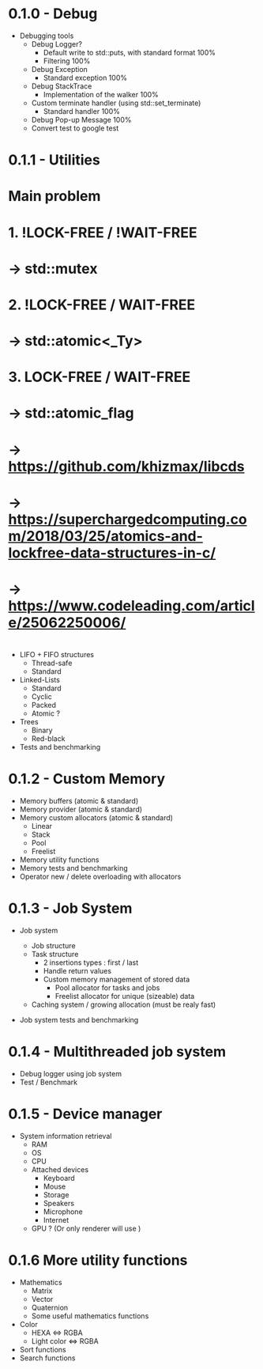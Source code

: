 # 0.1.0 - Debug
- Debugging tools
    - Debug Logger?
        - Default write to std::puts, with standard format 100%
        - Filtering 100%
    - Debug Exception
        - Standard exception 100%
    - Debug StackTrace
        - Implementation of the walker 100%
    - Custom terminate handler (using std::set_terminate)
        - Standard handler 100%
    - Debug Pop-up Message 100%
    - Convert test to google test

# 0.1.1 - Utilities

#
# Main problem
# 1. !LOCK-FREE / !WAIT-FREE
#    -> std::mutex
# 2. !LOCK-FREE / WAIT-FREE
#    -> std::atomic<_Ty>
# 3. LOCK-FREE / WAIT-FREE
#    -> std::atomic_flag 
#    -> https://github.com/khizmax/libcds
#    -> https://superchargedcomputing.com/2018/03/25/atomics-and-lockfree-data-structures-in-c/
#    -> https://www.codeleading.com/article/25062250006/
#

- LIFO + FIFO structures
    - Thread-safe
    - Standard
- Linked-Lists
    - Standard
    - Cyclic
    - Packed
    - Atomic ?
- Trees
    - Binary
    - Red-black
- Tests and benchmarking

# 0.1.2 - Custom Memory
- Memory buffers (atomic & standard)
- Memory provider (atomic & standard)
- Memory custom allocators (atomic & standard)
    - Linear
    - Stack
    - Pool
    - Freelist
- Memory utility functions
- Memory tests and benchmarking
- Operator new / delete overloading with allocators

# 0.1.3 - Job System
- Job system
    - Job structure
    - Task structure
        - 2 insertions types : first / last
        - Handle return values
        - Custom memory management of stored data
            - Pool allocator for tasks and jobs
            - Freelist allocator for unique (sizeable) data
    - Caching system / growing allocation (must be realy fast)
    
- Job system tests and benchmarking

# 0.1.4 - Multithreaded job system
- Debug logger using job system
- Test / Benchmark

# 0.1.5 - Device manager
- System information retrieval
    - RAM
    - OS
    - CPU
    - Attached devices
        - Keyboard
        - Mouse
        - Storage
        - Speakers
        - Microphone
        - Internet
    - GPU ? (Or only renderer will use )

# 0.1.6 More utility functions
- Mathematics
    - Matrix
    - Vector
    - Quaternion
    - Some useful mathematics functions
- Color
    - HEXA <=> RGBA
    - Light color <=> RGBA
- Sort functions
- Search functions